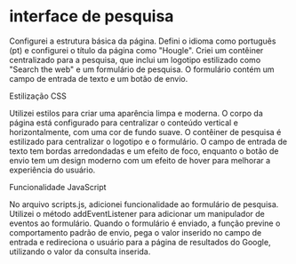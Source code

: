 # interface de pesquisa


 Configurei a estrutura básica da página. Defini o idioma como português (pt) e configurei o título da página como "Hougle". Criei um contêiner centralizado para a pesquisa, que inclui um logotipo estilizado como "Search the web" e um formulário de pesquisa. O formulário contém um campo de entrada de texto e um botão de envio.

Estilização CSS

Utilizei estilos para criar uma aparência limpa e moderna. O corpo da página está configurado para centralizar o conteúdo vertical e horizontalmente, com uma cor de fundo suave. O contêiner de pesquisa é estilizado para centralizar o logotipo e o formulário. O campo de entrada de texto tem bordas arredondadas e um efeito de foco, enquanto o botão de envio tem um design moderno com um efeito de hover para melhorar a experiência do usuário.

Funcionalidade JavaScript

No arquivo scripts.js, adicionei funcionalidade ao formulário de pesquisa. Utilizei o método addEventListener para adicionar um manipulador de eventos ao formulário. Quando o formulário é enviado, a função previne o comportamento padrão de envio, pega o valor inserido no campo de entrada e redireciona o usuário para a página de resultados do Google, utilizando o valor da consulta inserida.